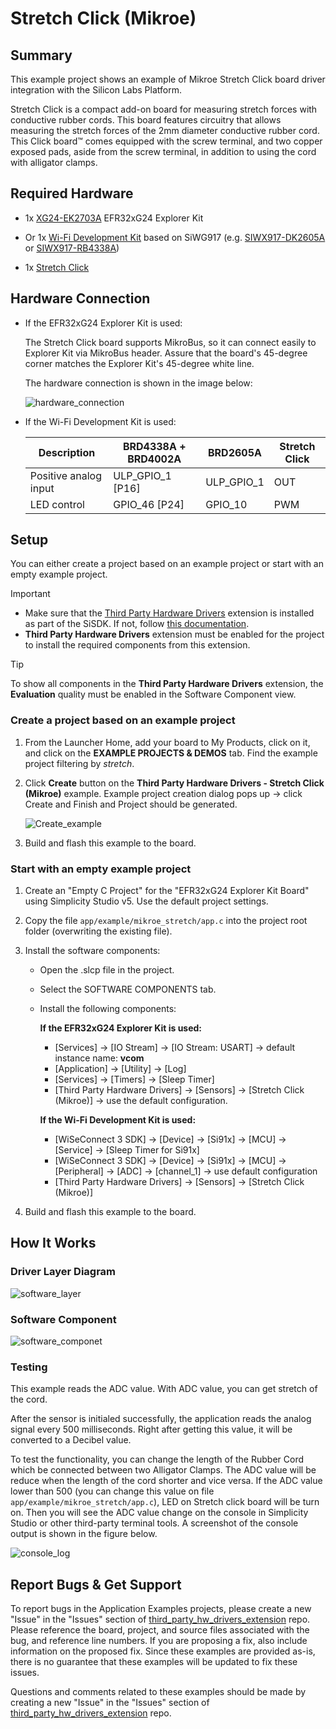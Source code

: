 # Stretch Click (Mikroe) #

## Summary ##

This example project shows an example of Mikroe Stretch Click board driver integration with the Silicon Labs Platform.

Stretch Click is a compact add-on board for measuring stretch forces with conductive rubber cords. This board features circuitry that allows measuring the stretch forces of the 2mm diameter conductive rubber cord. This Click board™ comes equipped with the screw terminal, and two copper exposed pads, aside from the screw terminal, in addition to using the cord with alligator clamps.

## Required Hardware ##

- 1x [XG24-EK2703A](https://www.silabs.com/development-tools/wireless/efr32xg24-explorer-kit) EFR32xG24 Explorer Kit

- Or 1x [Wi-Fi Development Kit](https://www.silabs.com/development-tools/wireless/wi-fi) based on SiWG917 (e.g. [SIWX917-DK2605A](https://www.silabs.com/development-tools/wireless/wi-fi/siwx917-dk2605a-wifi-6-bluetooth-le-soc-dev-kit) or [SIWX917-RB4338A](https://www.silabs.com/development-tools/wireless/wi-fi/siwx917-rb4338a-wifi-6-bluetooth-le-soc-radio-board))

- 1x [Stretch Click](https://www.mikroe.com/stretch-click)

## Hardware Connection ##

- If the EFR32xG24 Explorer Kit is used:

  The Stretch Click board supports MikroBus, so it can connect easily to Explorer Kit via MikroBus header. Assure that the board's 45-degree corner matches the Explorer Kit's 45-degree white line.

  The hardware connection is shown in the image below:

  ![hardware_connection](image/hardware_connection.png)

- If the Wi-Fi Development Kit is used:

  | Description  | BRD4338A + BRD4002A | BRD2605A | Stretch Click  |
  | -------------| ------------- | -------------- | -------------- |
  | Positive analog input | ULP_GPIO_1 [P16]   | ULP_GPIO_1  | OUT   |
  | LED control           | GPIO_46 [P24]      | GPIO_10      | PWM   |

## Setup ##

You can either create a project based on an example project or start with an empty example project.

> [!IMPORTANT]
> - Make sure that the [Third Party Hardware Drivers](https://github.com/SiliconLabsSoftware/third_party_hw_drivers_extension) extension is installed as part of the SiSDK. If not, follow [this documentation](https://github.com/SiliconLabsSoftware/third_party_hw_drivers_extension/blob/master/README.md#how-to-add-to-simplicity-studio-ide).
> - **Third Party Hardware Drivers** extension must be enabled for the project to install the required components from this extension.

> [!TIP]
> To show all components in the **Third Party Hardware Drivers** extension, the **Evaluation** quality must be enabled in the Software Component view.

### Create a project based on an example project ###

1. From the Launcher Home, add your board to My Products, click on it, and click on the **EXAMPLE PROJECTS & DEMOS** tab. Find the example project filtering by *stretch*.

2. Click **Create** button on the **Third Party Hardware Drivers - Stretch Click (Mikroe)** example. Example project creation dialog pops up -> click Create and Finish and Project should be generated.

   ![Create_example](image/create_example.png)

3. Build and flash this example to the board.

### Start with an empty example project ###

1. Create an "Empty C Project" for the "EFR32xG24 Explorer Kit Board" using Simplicity Studio v5. Use the default project settings.

2. Copy the file `app/example/mikroe_stretch/app.c` into the project root folder (overwriting the existing file).

3. Install the software components:

    - Open the .slcp file in the project.

    - Select the SOFTWARE COMPONENTS tab.

    - Install the following components:

        **If the EFR32xG24 Explorer Kit is used:**

        - [Services] → [IO Stream] → [IO Stream: USART] → default instance name: **vcom**
        - [Application] → [Utility] → [Log]
        - [Services] → [Timers] → [Sleep Timer]
        - [Third Party Hardware Drivers] → [Sensors] → [Stretch Click (Mikroe)] → use the default configuration.

        **If the Wi-Fi Development Kit is used:**

        - [WiSeConnect 3 SDK] → [Device] → [Si91x] → [MCU] → [Service] → [Sleep Timer for Si91x]
        - [WiSeConnect 3 SDK] → [Device] → [Si91x] → [MCU] → [Peripheral] → [ADC] → [channel_1] → use default configuration
        - [Third Party Hardware Drivers] → [Sensors] → [Stretch Click (Mikroe)]

4. Build and flash this example to the board.

## How It Works ##

### Driver Layer Diagram ###

![software_layer](image/software_layer.png)

### Software Component ###

![software_componet](image/software_component.png)

### Testing ###

This example reads the ADC value. With ADC value, you can get stretch of the cord.

After the sensor is initialed successfully, the application reads the analog signal every 500 milliseconds. Right after getting this value, it will be converted to a Decibel value.

To test the functionality, you can change the length of the Rubber Cord which be connected between two Alligator Clamps. The ADC value will be reduce when the length of the cord shorter and vice versa. If the ADC value lower than 500 (you can change this value on file `app/example/mikroe_stretch/app.c`), LED on Stretch click board will be turn on. Then you will see the ADC value change on the console in Simplicity Studio or other third-party terminal tools. A screenshot of the console output is shown in the figure below.

![console_log](image/console_log.png)

## Report Bugs & Get Support ##

To report bugs in the Application Examples projects, please create a new "Issue" in the "Issues" section of [third_party_hw_drivers_extension](https://github.com/SiliconLabsSoftware/third_party_hw_drivers_extension) repo. Please reference the board, project, and source files associated with the bug, and reference line numbers. If you are proposing a fix, also include information on the proposed fix. Since these examples are provided as-is, there is no guarantee that these examples will be updated to fix these issues.

Questions and comments related to these examples should be made by creating a new "Issue" in the "Issues" section of [third_party_hw_drivers_extension](https://github.com/SiliconLabsSoftware/third_party_hw_drivers_extension) repo.
